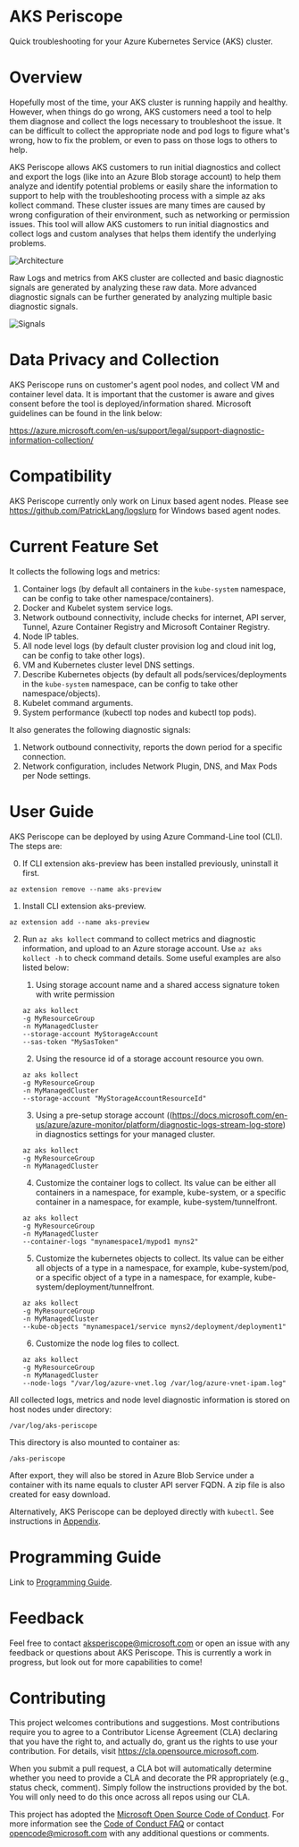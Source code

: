 
# AKS Periscope
Quick troubleshooting for your Azure Kubernetes Service (AKS) cluster.

# Overview
Hopefully most of the time, your AKS cluster is running happily and healthy. However, when things do go wrong, AKS customers need a tool to help them diagnose and collect the logs necessary to troubleshoot the issue. It can be difficult to collect the appropriate node and pod logs to figure what's wrong, how to fix the problem, or even to pass on those logs to others to help. 

AKS Periscope allows AKS customers to run initial diagnostics and collect and export the logs (like into an Azure Blob storage account) to help them analyze and identify potential problems or easily share the information to support to help with the troubleshooting process with a simple az aks kollect command. These cluster issues are many times are caused by wrong configuration of their environment, such as networking or permission issues. This tool will allow AKS customers to run initial diagnostics and collect logs and custom analyses that helps them identify the underlying problems.

![Architecture](https://user-images.githubusercontent.com/33297523/64900285-f5b65c00-d644-11e9-9a52-c4345d1b1861.png)

Raw Logs and metrics from AKS cluster are collected and basic diagnostic signals are generated by analyzing these raw data. More advanced diagnostic signals can be further generated by analyzing multiple basic diagnostic signals.

![Signals](https://user-images.githubusercontent.com/33297523/68249891-90dc0a00-ffd4-11e9-9eeb-fe9f35cbd173.png)

# Data Privacy and Collection
AKS Periscope runs on customer's agent pool nodes, and collect VM and container level data. It is important that the customer is aware and gives consent before the tool is deployed/information shared. Microsoft guidelines can be found in the link below:

https://azure.microsoft.com/en-us/support/legal/support-diagnostic-information-collection/


# Compatibility
AKS Periscope currently only work on Linux based agent nodes. Please see https://github.com/PatrickLang/logslurp for Windows based agent nodes. 


# Current Feature Set
It collects the following logs and metrics:

1. Container logs (by default all containers in the `kube-system` namespace, can be config to take other namespace/containers).
2. Docker and Kubelet system service logs.
3. Network outbound connectivity, include checks for internet, API server, Tunnel, Azure Container Registry and Microsoft Container Registry.
4. Node IP tables.
5. All node level logs (by default cluster provision log and cloud init log, can be config to take other logs).
6. VM and Kubernetes cluster level DNS settings.
7. Describe Kubernetes objects (by default all pods/services/deployments in the `kube-system` namespace, can be config to take other namespace/objects).
8. Kubelet command arguments.
9. System performance (kubectl top nodes and kubectl top pods).

It also generates the following diagnostic signals:

1. Network outbound connectivity, reports the down period for a specific connection.
2. Network configuration, includes Network Plugin, DNS, and Max Pods per Node settings.


# User Guide

AKS Periscope can be deployed by using Azure Command-Line tool (CLI). The steps are:

0. If CLI extension aks-preview has been installed previously, uninstall it first.
```
az extension remove --name aks-preview
``` 

1. Install CLI extension aks-preview.
```
az extension add --name aks-preview
``` 

2. Run `az aks kollect` command to collect metrics and diagnostic information, and upload to an Azure storage account. Use `az aks kollect -h` to check command details. Some useful examples are also listed below:

    1. Using storage account name and a shared access signature token with write permission
    ```
    az aks kollect
    -g MyResourceGroup
    -n MyManagedCluster
    --storage-account MyStorageAccount
    --sas-token "MySasToken"
    ```

    2. Using the resource id of a storage account resource you own.
    ```
    az aks kollect
    -g MyResourceGroup
    -n MyManagedCluster
    --storage-account "MyStorageAccountResourceId"
    ```

    3. Using a pre-setup storage account ((https://docs.microsoft.com/en-us/azure/azure-monitor/platform/diagnostic-logs-stream-log-store) in diagnostics settings for your managed cluster.
    ```
    az aks kollect
    -g MyResourceGroup
    -n MyManagedCluster
    ```

    4. Customize the container logs to collect. Its value can be either all containers in a namespace, for example, kube-system, or a specific container in a namespace, for example, kube-system/tunnelfront.
    ```
    az aks kollect
    -g MyResourceGroup
    -n MyManagedCluster
    --container-logs "mynamespace1/mypod1 myns2"
    ```

    5. Customize the kubernetes objects to collect. Its value can be either all objects of a type in a namespace, for example, kube-system/pod, or a specific object of a type in a namespace, for example, kube-system/deployment/tunnelfront.
    ```
    az aks kollect
    -g MyResourceGroup
    -n MyManagedCluster
    --kube-objects "mynamespace1/service myns2/deployment/deployment1"
    ```

    6. Customize the node log files to collect.
    ```
    az aks kollect
    -g MyResourceGroup
    -n MyManagedCluster
    --node-logs "/var/log/azure-vnet.log /var/log/azure-vnet-ipam.log"
    ```

All collected logs, metrics and node level diagnostic information is stored on host nodes under directory:
```
/var/log/aks-periscope
```
This directory is also mounted to container as:
```
/aks-periscope
```
After export, they will also be stored in Azure Blob Service under a container with its name equals to cluster API server FQDN. A zip file is also created for easy download.

Alternatively, AKS Periscope can be deployed directly with `kubectl`. See instructions in [Appendix].


# Programming Guide
Link to [Programming Guide].


# Feedback 
Feel free to contact aksperiscope@microsoft.com or open an issue with any feedback or questions about AKS Periscope. This is currently a work in progress, but look out for more capabilities to come!


# Contributing
This project welcomes contributions and suggestions.  Most contributions require you to agree to a
Contributor License Agreement (CLA) declaring that you have the right to, and actually do, grant us
the rights to use your contribution. For details, visit https://cla.opensource.microsoft.com.

When you submit a pull request, a CLA bot will automatically determine whether you need to provide
a CLA and decorate the PR appropriately (e.g., status check, comment). Simply follow the instructions
provided by the bot. You will only need to do this once across all repos using our CLA.

This project has adopted the [Microsoft Open Source Code of Conduct](https://opensource.microsoft.com/codeofconduct/).
For more information see the [Code of Conduct FAQ](https://opensource.microsoft.com/codeofconduct/faq/) or
contact [opencode@microsoft.com](mailto:opencode@microsoft.com) with any additional questions or comments.


[Programming Guide]: docs/programmingguide.md
[Appendix]: docs/appendix.md